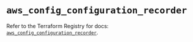 # `aws_config_configuration_recorder`

Refer to the Terraform Registry for docs: [`aws_config_configuration_recorder`](https://registry.terraform.io/providers/hashicorp/aws/6.7.0/docs/resources/config_configuration_recorder).
